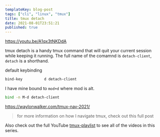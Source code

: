 ```yaml
---
templateKey: blog-post
tags: ["cli", "linux", "tmux"]
title: tmux detach
date: 2021-08-01T23:51:21
published: true
---
```


<https://youtu.be/A1qx3tNKDdA>

tmux detach is a handy tmux command that will quit your current session while
keeping it running. The full name of the comamnd is `detach-client`, `detach`
is a shorthand.

default keybinding

```bash
bind-key          d detach-client
```

I have mine bound to `mod+d` where mod is alt.

```bash
bind -n M-d detach-client
```

<https://waylonwalker.com/tmux-nav-2021/>

> for more information on how I navigate tmux, check out this full post

Also check out the full YouTube
[tmux-playlist](https://www.youtube.com/playlist?list=PLTRNG6WIHETB4reAxbWza3CZeP9KL6Bkr)
to see all of the videos in this series.
